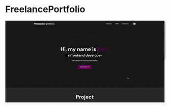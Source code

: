 # FreelancePortfolio
<div align="center">
     <img src="https://github.com/Yariz-IT/FreelancePortfolio/blob/main/freelance.gif"/>
  </div>

